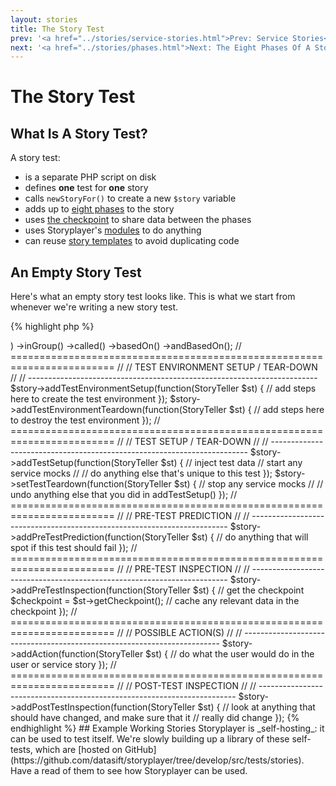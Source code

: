 ```yaml
---
layout: stories
title: The Story Test
prev: '<a href="../stories/service-stories.html">Prev: Service Stories</a>'
next: '<a href="../stories/phases.html">Next: The Eight Phases Of A Story Test</a>'
---
```


# The Story Test

## What Is A Story Test?

A story test:

* is a separate PHP script on disk
* defines __one__ test for __one__ story
* calls `newStoryFor()` to create a new `$story` variable
* adds up to [eight phases](phases.html) to the story
* uses [the checkpoint](the-checkpoint.html) to share data between the phases
* uses Storyplayer's [modules](../modules/index.html) to do anything
* can reuse [story templates](story-templates.html) to avoid duplicating code

## An Empty Story Test

Here's what an empty story test looks like.  This is what we start from whenever we're writing a new story test.

{% highlight php %}
<?php

use DataSift\Storyplayer\PlayerLib\StoryTeller;

// ========================================================================
//
// STORY DETAILS
//
// ------------------------------------------------------------------------

$story = newStoryFor(<story category>)
         ->inGroup(<story group>)
         ->called(<story name>)
         ->basedOn(<story template>)
         ->andBasedOn(<another story template>);

// ========================================================================
//
// TEST ENVIRONMENT SETUP / TEAR-DOWN
//
// ------------------------------------------------------------------------

$story->addTestEnvironmentSetup(function(StoryTeller $st) {
    // add steps here to create the test environment
});

$story->addTestEnvironmentTeardown(function(StoryTeller $st) {
    // add steps here to destroy the test environment
});

// ========================================================================
//
// TEST SETUP / TEAR-DOWN
//
// ------------------------------------------------------------------------

$story->addTestSetup(function(StoryTeller $st) {
    // inject test data
    // start any service mocks
    //
    // do anything else that's unique to this test
});

$story->setTestTeardown(function(StoryTeller $st) {
    // stop any service mocks
    //
    // undo anything else that you did in addTestSetup()
});

// ========================================================================
//
// PRE-TEST PREDICTION
//
// ------------------------------------------------------------------------

$story->addPreTestPrediction(function(StoryTeller $st) {
    // do anything that will spot if this test should fail
});

// ========================================================================
//
// PRE-TEST INSPECTION
//
// ------------------------------------------------------------------------

$story->addPreTestInspection(function(StoryTeller $st) {
    // get the checkpoint
    $checkpoint = $st->getCheckpoint();

    // cache any relevant data in the checkpoint
});

// ========================================================================
//
// POSSIBLE ACTION(S)
//
// ------------------------------------------------------------------------

$story->addAction(function(StoryTeller $st) {
    // do what the user would do in the user or service story
});

// ========================================================================
//
// POST-TEST INSPECTION
//
// ------------------------------------------------------------------------

$story->addPostTestInspection(function(StoryTeller $st) {
    // look at anything that should have changed, and make sure that it
    // really did change
});
{% endhighlight %}

## Example Working Stories

Storyplayer is _self-hosting_: it can be used to test itself.

We're slowly building up a library of these self-tests, which are [hosted on GitHub](https://github.com/datasift/storyplayer/tree/develop/src/tests/stories).  Have a read of them to see how Storyplayer can be used.